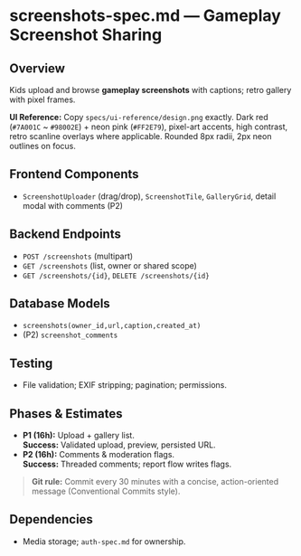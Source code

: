# screenshots-spec.md — Gameplay Screenshot Sharing

## Overview
Kids upload and browse **gameplay screenshots** with captions; retro gallery with pixel frames.

**UI Reference:** Copy `specs/ui-reference/design.png` exactly. Dark red (`#7A001C` ~ `#98002E`) + neon pink (`#FF2E79`),
pixel-art accents, high contrast, retro scanline overlays where applicable. Rounded 8px radii, 2px neon outlines on focus.

## Frontend Components
- `ScreenshotUploader` (drag/drop), `ScreenshotTile`, `GalleryGrid`, detail modal with comments (P2)

## Backend Endpoints
- `POST /screenshots` (multipart)
- `GET /screenshots` (list, owner or shared scope)
- `GET /screenshots/{id}`, `DELETE /screenshots/{id}`

## Database Models
- `screenshots(owner_id,url,caption,created_at)`
- (P2) `screenshot_comments`

## Testing
- File validation; EXIF stripping; pagination; permissions.

## Phases & Estimates
- **P1 (16h):** Upload + gallery list.  
  **Success:** Validated upload, preview, persisted URL.
- **P2 (16h):** Comments & moderation flags.  
  **Success:** Threaded comments; report flow writes flags.

> **Git rule:** Commit every 30 minutes with a concise, action-oriented message (Conventional Commits style).

## Dependencies
- Media storage; `auth-spec.md` for ownership.
